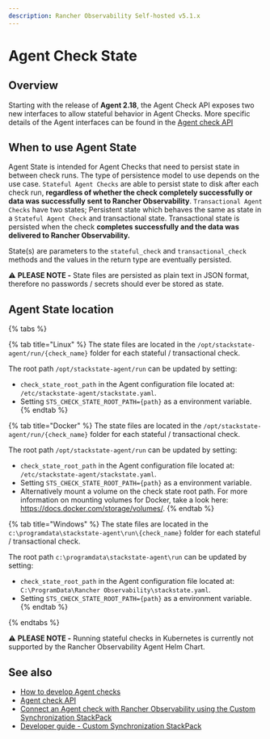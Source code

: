 ```yaml
---
description: Rancher Observability Self-hosted v5.1.x 
---
```


# Agent Check State

## Overview

Starting with the release of **Agent 2.18**, the Agent Check API exposes two new interfaces to allow stateful behavior in Agent Checks. More specific details of the Agent interfaces can be found in the [Agent check API](agent-check-api.md)

## When to use Agent State

Agent State is intended for Agent Checks that need to persist state in between check runs. The type of persistence model to use depends on the use case. `Stateful Agent Checks` are able to persist state to disk after each check run, **regardless of whether the check completely successfully or data was successfully sent to Rancher Observability**. `Transactional Agent Checks` have two states; Persistent state which behaves the same as state in a `Stateful Agent Check` and transactional state. Transactional state is persisted when the check **completes successfully and the data was delivered to Rancher Observability.**

State(s) are parameters to the `stateful_check` and `transactional_check` methods and the values in the return type are eventually persisted.

⚠️ **PLEASE NOTE -** State files are persisted as plain text in JSON format, therefore no passwords / secrets should ever be stored as state.

## Agent State location

{% tabs %}

{% tab title="Linux" %}
The state files are located in the `/opt/stackstate-agent/run/{check_name}` folder for each stateful / transactional check.

The root path `/opt/stackstate-agent/run` can be updated by setting:
- `check_state_root_path` in the Agent configuration file located at: `/etc/stackstate-agent/stackstate.yaml`.
- Setting `STS_CHECK_STATE_ROOT_PATH={path}` as a environment variable.
{% endtab %}

{% tab title="Docker" %}
The state files are located in the `/opt/stackstate-agent/run/{check_name}` folder for each stateful / transactional check.

The root path `/opt/stackstate-agent/run` can be updated by setting:
- `check_state_root_path` in the Agent configuration file located at: `/etc/stackstate-agent/stackstate.yaml`.
- Setting `STS_CHECK_STATE_ROOT_PATH={path}` as a environment variable.
- Alternatively mount a volume on the check state root path. For more information on mounting volumes for Docker, take a look here: https://docs.docker.com/storage/volumes/.
{% endtab %}

{% tab title="Windows" %}
The state files are located in the `c:\programdata\stackstate-agent\run\{check_name}` folder for each stateful / transactional check.

The root path `c:\programdata\stackstate-agent\run` can be updated by setting:
- `check_state_root_path` in the Agent configuration file located at: `C:\ProgramData\Rancher Observability\stackstate.yaml`.
- Setting `STS_CHECK_STATE_ROOT_PATH={path}` as a environment variable.
{% endtab %}

{% endtabs %}


⚠️ **PLEASE NOTE -** Running stateful checks in Kubernetes is currently not supported by the Rancher Observability Agent Helm Chart.

## See also

* [How to develop Agent checks](how_to_develop_agent_checks.md)
* [Agent check API](agent-check-api.md)
* [Connect an Agent check with Rancher Observability using the Custom Synchronization StackPack](connect_agent_check_with_stackstate.md)
* [Developer guide - Custom Synchronization StackPack](../custom_synchronization_stackpack/)

